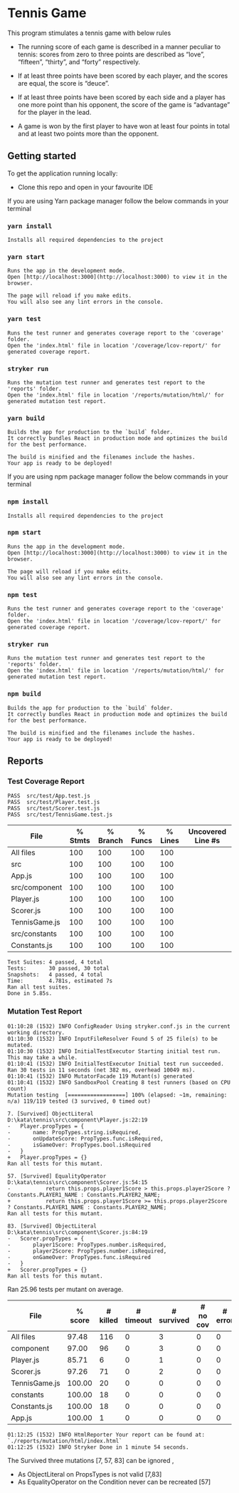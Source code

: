 # Tennis Game
This program stimulates a tennis game with below rules

* The running score of each game is described in a manner peculiar to tennis: scores from zero to three points are described as “love”, “fifteen”, “thirty”, and “forty” respectively.

* If at least three points have been scored by each player, and the scores are equal, the score is “deuce”.

* If at least three points have been scored by each side and a player has one more point than his opponent, the score of the game is “advantage” for the player in the lead.

* A game is won by the first player to have won at least four points in total and at least two points more than the opponent.


## Getting started

To get the application running locally:

-   Clone this repo and open in your favourite IDE

If you are using Yarn package manager follow the below commands in your terminal

### `yarn install`  

    Installs all required dependencies to the project

### `yarn start`

    Runs the app in the development mode.
    Open [http://localhost:3000](http://localhost:3000) to view it in the browser.

    The page will reload if you make edits.
    You will also see any lint errors in the console.

### `yarn test`

    Runs the test runner and generates coverage report to the 'coverage' folder.
    Open the 'index.html' file in location '/coverage/lcov-report/' for generated coverage report.
    
### `stryker run`

    Runs the mutation test runner and generates test report to the 'reports' folder.
    Open the 'index.html' file in location '/reports/mutation/html/' for generated mutation test report.

### `yarn build`

    Builds the app for production to the `build` folder.
    It correctly bundles React in production mode and optimizes the build for the best performance.

    The build is minified and the filenames include the hashes.
    Your app is ready to be deployed!

If you are using npm package manager follow the below commands in your terminal

### `npm install`  

    Installs all required dependencies to the project

### `npm start`

    Runs the app in the development mode.
    Open [http://localhost:3000](http://localhost:3000) to view it in the browser.

    The page will reload if you make edits.
    You will also see any lint errors in the console.

### `npm test`

    Runs the test runner and generates coverage report to the 'coverage' folder.
    Open the 'index.html' file in location '/coverage/lcov-report/' for generated coverage report.
    
### `stryker run`

    Runs the mutation test runner and generates test report to the 'reports' folder.
    Open the 'index.html' file in location '/reports/mutation/html/' for generated mutation test report.

### `npm build`

    Builds the app for production to the `build` folder.
    It correctly bundles React in production mode and optimizes the build for the best performance.

    The build is minified and the filenames include the hashes.
    Your app is ready to be deployed!

## Reports

### Test Coverage Report

    PASS  src/test/App.test.js
    PASS  src/test/Player.test.js
    PASS  src/test/Scorer.test.js
    PASS  src/test/TennisGame.test.js

|File            |  % Stmts | % Branch |  % Funcs |  % Lines | Uncovered Line #s |
|----------------|----------|----------|----------|----------|-------------------|
|All files       |      100 |      100 |      100 |      100 |                   |
| src            |      100 |      100 |      100 |      100 |                   |
|  App.js        |      100 |      100 |      100 |      100 |                   |
| src/component  |      100 |      100 |      100 |      100 |                   |
|  Player.js     |      100 |      100 |      100 |      100 |                   |
|  Scorer.js     |      100 |      100 |      100 |      100 |                   |
|  TennisGame.js |      100 |      100 |      100 |      100 |                   |
| src/constants  |      100 |      100 |      100 |      100 |                   |
|  Constants.js  |      100 |      100 |      100 |      100 |                   |


    Test Suites: 4 passed, 4 total
    Tests:       30 passed, 30 total
    Snapshots:   4 passed, 4 total
    Time:        4.781s, estimated 7s
    Ran all test suites.
    Done in 5.85s.

### Mutation Test Report

    01:10:28 (1532) INFO ConfigReader Using stryker.conf.js in the current working directory.
    01:10:30 (1532) INFO InputFileResolver Found 5 of 25 file(s) to be mutated.
    01:10:30 (1532) INFO InitialTestExecutor Starting initial test run. This may take a while.
    01:10:41 (1532) INFO InitialTestExecutor Initial test run succeeded. Ran 30 tests in 11 seconds (net 382 ms, overhead 10049 ms).
    01:10:41 (1532) INFO MutatorFacade 119 Mutant(s) generated
    01:10:41 (1532) INFO SandboxPool Creating 8 test runners (based on CPU count)
    Mutation testing  [==================] 100% (elapsed: ~1m, remaining: n/a) 119/119 tested (3 survived, 0 timed out)

    7. [Survived] ObjectLiteral
    D:\kata\tennis\src\component\Player.js:22:19
    -   Player.propTypes = {
    -       name: PropTypes.string.isRequired,
    -       onUpdateScore: PropTypes.func.isRequired,
    -       isGameOver: PropTypes.bool.isRequired
    -   }
    +   Player.propTypes = {}
    Ran all tests for this mutant.
    
    57. [Survived] EqualityOperator
    D:\kata\tennis\src\component\Scorer.js:54:15
    -           return this.props.player1Score > this.props.player2Score ? Constants.PLAYER1_NAME : Constants.PLAYER2_NAME;
    +           return this.props.player1Score >= this.props.player2Score ? Constants.PLAYER1_NAME : Constants.PLAYER2_NAME;
    Ran all tests for this mutant.
    
    83. [Survived] ObjectLiteral
    D:\kata\tennis\src\component\Scorer.js:84:19
    -   Scorer.propTypes = {
    -       player1Score: PropTypes.number.isRequired,
    -       player2Score: PropTypes.number.isRequired,
    -       onGameOver: PropTypes.func.isRequired
    -   }
    +   Scorer.propTypes = {}
    Ran all tests for this mutant.
    
Ran 25.96 tests per mutant on average.

|File            | % score | # killed | # timeout | # survived | # no cov | # error |
|----------------|---------|----------|-----------|------------|----------|---------|
|All files       |   97.48 |      116 |         0 |          3 |        0 |       0 |
| component      |   97.00 |       96 |         0 |          3 |        0 |       0 |
|  Player.js     |   85.71 |        6 |         0 |          1 |        0 |       0 |
|  Scorer.js     |   97.26 |       71 |         0 |          2 |        0 |       0 |
|  TennisGame.js |  100.00 |       20 |         0 |          0 |        0 |       0 |
| constants      |  100.00 |       18 |         0 |          0 |        0 |       0 |
|  Constants.js  |  100.00 |       18 |         0 |          0 |        0 |       0 |
| App.js         |  100.00 |        1 |         0 |          0 |        0 |       0 |


    01:12:25 (1532) INFO HtmlReporter Your report can be found at: `./reports/mutation/html/index.html`
    01:12:25 (1532) INFO Stryker Done in 1 minute 54 seconds.
    
 The Survived three mutations [7, 57, 83] can be ignored ,
 - As ObjectLiteral on PropsTypes is not valid [7,83]
 - As EqualityOperator on the Condition never can be recreated [57]
 
